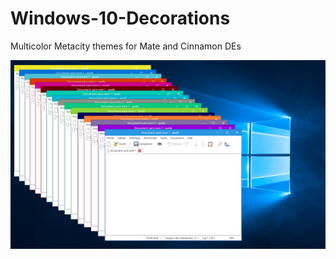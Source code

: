 # Windows-10-Decorations
Multicolor Metacity themes for Mate and Cinnamon DEs

![thumbnail](https://raw.githubusercontent.com/B00merang-Project/Windows-10-Decorations/master/thumbnail.png)
